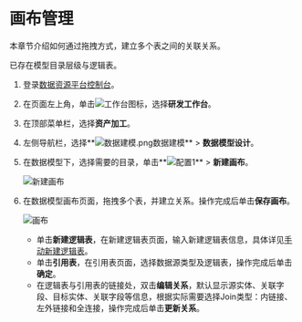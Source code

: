# 画布管理

本章节介绍如何通过拖拽方式，建立多个表之间的关联关系。

已存在模型目录层级与逻辑表。

1.  登录[数据资源平台控制台](https://dataq.console.aliyun.com)。

2.  在页面左上角，单击![工作台](https://static-aliyun-doc.oss-accelerate.aliyuncs.com/assets/img/zh-CN/4682213261/p280916.png)图标，选择**研发工作台**。

3.  在顶部菜单栏，选择**资产加工**。

4.  左侧导航栏，选择**![数据建模.png](https://static-aliyun-doc.oss-accelerate.aliyuncs.com/assets/img/zh-CN/4960303261/p268674.png)数据建模** \> **数据模型设计**。

5.  在数据模型下，选择需要的目录，单击**![配置1](https://static-aliyun-doc.oss-accelerate.aliyuncs.com/assets/img/zh-CN/2870413261/p281910.png)** \> **新建画布**。

    ![新建画布](https://static-aliyun-doc.oss-accelerate.aliyuncs.com/assets/img/zh-CN/1575183261/p281905.png)

6.  在数据模型画布页面，拖拽多个表，并建立关系。操作完成后单击**保存画布**。

    ![画布](https://static-aliyun-doc.oss-accelerate.aliyuncs.com/assets/img/zh-CN/1575183261/p195821.png)

    -   单击**新建逻辑表**，在新建逻辑表页面，输入新建逻辑表信息，具体详见[手动新建逻辑表](/cn.zh-CN/用户指南/数据建模/逻辑表管理/手动新建逻辑表.md)。
    -   单击**引用表**，在引用表页面，选择数据源类型及逻辑表，操作完成后单击**确定**。
    -   在逻辑表与引用表的链接处，双击**编辑关系**，默认显示源实体、关联字段、目标实体、关联字段等信息，根据实际需要选择Join类型：内链接、左外链接和全连接，操作完成后单击**更新关系**。

